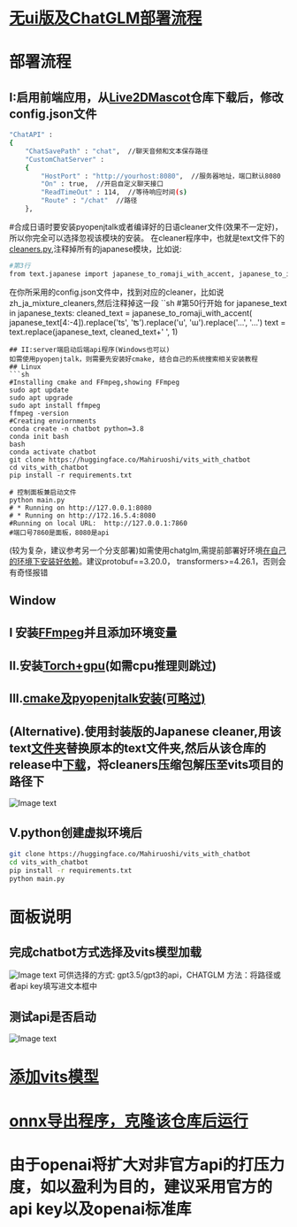 # [无ui版及ChatGLM部署流程](https://github.com/Paraworks/vits_with_chatgpt-gpt3/tree/window)
# 部署流程
## I:启用前端应用，从[Live2DMascot](https://github.com/Arkueid/Live2DMascot)仓库下载后，修改config.json文件
```sh
"ChatAPI" : 
{
	"ChatSavePath" : "chat",  //聊天音频和文本保存路径
	"CustomChatServer" : 
	{
		"HostPort" : "http://yourhost:8080",  //服务器地址，端口默认8080
		"On" : true,  //开启自定义聊天接口
		"ReadTimeOut" : 114,  //等待响应时间(s)
		"Route" : "/chat"  //路径
	},
```
#合成日语时要安装pyopenjtalk或者编译好的日语cleaner文件(效果不一定好)，所以你完全可以选择忽视该模块的安装。
在cleaner程序中，也就是text文件下的[cleaners.py](https://github.com/Paraworks/vits_with_chatgpt-gpt3/blob/onnx/text/cleaners.py),注释掉所有的japanese模块，比如说:
```sh
#第3行
from text.japanese import japanese_to_romaji_with_accent, japanese_to_ipa, japanese_to_ipa2, japanese_to_ipa3
```
在你所采用的config.json文件中，找到对应的cleaner，比如说zh_ja_mixture_cleaners,然后注释掉这一段
``sh
#第50行开始
for japanese_text in japanese_texts:
        cleaned_text = japanese_to_romaji_with_accent(
            japanese_text[4:-4]).replace('ts', 'ʦ').replace('u', 'ɯ').replace('...', '…')
        text = text.replace(japanese_text, cleaned_text+' ', 1)
```
## II:server端启动后端api程序(Windows也可以)
如需使用pyopenjtalk，则需要先安装好cmake, 结合自己的系统搜索相关安装教程
## Linux
```sh
#Installing cmake and FFmpeg,showing FFmpeg
sudo apt update
sudo apt upgrade
sudo apt install ffmpeg
ffmpeg -version
#Creating enviornments
conda create -n chatbot python=3.8
conda init bash
bash
conda activate chatbot
git clone https://huggingface.co/Mahiruoshi/vits_with_chatbot
cd vits_with_chatbot
pip install -r requirements.txt

# 控制面板兼启动文件
python main.py
# * Running on http://127.0.0.1:8080
# * Running on http://172.16.5.4:8080
#Running on local URL:  http://127.0.0.1:7860
#端口号7860是面板，8080是api
```
(较为复杂，建议参考另一个分支部署)如需使用chatglm,需提前部署好环境[在自己的环境下安装好依赖](https://github.com/THUDM/ChatGLM-6B)。建议protobuf==3.20.0，
transformers>=4.26.1，否则会有奇怪报错
## Window
## I 安装[FFmpeg](https://zhuanlan.zhihu.com/p/118362010)并且添加环境变量
## II.安装[Torch+gpu](https://blog.csdn.net/qq_44173699/article/details/126312680)(如需cpu推理则跳过)
## III.[cmake及pyopenjtalk安装(可略过)](https://www.bilibili.com/video/BV13t4y1V7DV/?spm_id_from=333.880.my_history.page.click)
## (Alternative).使用封装版的Japanese cleaner,用该text[文件夹](https://github.com/Paraworks/vits_with_chatgpt-gpt3/tree/window/text)替换原本的text文件夹,然后从该仓库的release中[下载](https://github.com/NaruseMioShirakana/JapaneseCleaner)，将cleaners压缩包解压至vits项目的路径下
![Image text](https://github.com/Paraworks/vits_with_chatgpt-gpt3/blob/onnx/moe/c4.png)

## V.python创建虚拟环境后 
```sh
git clone https://huggingface.co/Mahiruoshi/vits_with_chatbot
cd vits_with_chatbot
pip install -r requirements.txt
python main.py
```
# 面板说明
## 完成chatbot方式选择及vits模型加载
![Image text](https://github.com/Paraworks/vits_with_chatgpt-gpt3/blob/onnx/moe/p2.png)
可供选择的方式: gpt3.5/gpt3的api，CHATGLM
方法：将路径或者api key填写进文本框中
## 测试api是否启动
![Image text](https://github.com/Paraworks/vits_with_chatgpt-gpt3/blob/onnx/moe/p3.png)
# [添加vits模型](https://github.com/Paraworks/vits_with_chatgpt-gpt3/blob/onnx/checkpoints/README.md)
# [onnx导出程序，克隆该仓库后运行](https://huggingface.co/Mahiruoshi/vits_with_chatbot/blob/main/export_onnx.py)
# 由于openai将扩大对非官方api的打压力度，如以盈利为目的，建议采用官方的api key以及openai标准库
